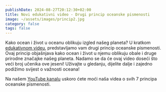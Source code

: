 ```yaml
---
publishDate: 2024-08-27T20:12:30+02:00
title: Novi edukativni video - Drugi princip oceanske pismenosti
image: ~/assets/images/princip2.jpg
category: false
tags: false
---
```

Kako ocean i život u oceanu oblikuju izgled našeg planeta?
U kratkom [edukativnom videu](https://www.youtube.com/watch?v=EiG7QYLGHnE&list=PLQT7CalJQFWuh03pL5ZgYupYGGuvRivEJ&index=3&ab_channel=Morebudu%C4%87nosti), predstavljamo vam drugi princip oceanske pismenosti. Ovaj princip objašnjava kako ocean i život u njemu oblikuju obale i druge prirodne značajke našeg planeta.
Nadamo se da će ovaj video doseći što veći broj učenika ove jeseni! Uživajte u gledanju, dijelite dalje i zajedno podižimo svijest o važnosti oceana!

Na našem [YouTube kanalu](https://www.youtube.com/playlist?list=PLQT7CalJQFWuh03pL5ZgYupYGGuvRivEJ) uskoro ćete moći naša videa o svih 7 principa oceanske pismenosti.